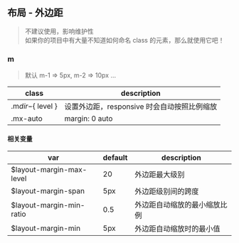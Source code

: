 ## 布局 - 外边距
> 不建议使用，影响维护性 <br/>
> 如果你的项目中有大量不知道如何命名 class 的元素，那么就使用它吧！

### m
> 默认 m-1 => 5px, m-2 => 10px ...

 class                 | description
 --------------------- | -------------------------------------------
 .m${ dir }-${ level } | 设置外边距，responsive 时会自动按照比例缩放
 .mx-auto              | margin: 0 auto
 
#### 相关变量

 var                             | default | description
 ------------------------------- | ------- | --------------------------------
 $layout-margin-max-level        | 20      | 外边距最大级别
 $layout-margin-span             | 5px     | 外边距级别间的跨度
 $layout-margin-min-ratio        | 0.5     | 外边距自动缩放的最小缩放比例
 $layout-margin-min              | 5px     | 外边距自动缩放时的最小值
 